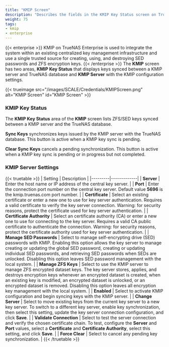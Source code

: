 ```yaml
---
title: "KMIP Screen"
description: "Describes the fields in the KMIP Key Status screen on TrueNAS Enterprise."
weight: 75
tags:
- kmip
- enterprise
---
```


{{< enterprise >}}
KMIP on TrueNAS Enterprise is used to integrate the system within an existing centralized key management infrastructure and use a single trusted source for creating, using, and destroying SED passwords and ZFS encryption keys.
{{< /enterprise >}}
The **KMIP** screen has two areas, **KMIP Key Status** that displays keys synced between a KMIP server and TrueNAS database and **KMIP Server** with the KMIP configuration settings.

{{< trueimage src="/images/SCALE/Credentials/KMIPScreen.png" alt="KMIP Screen" id="KMIP Screen" >}}

### KMIP Key Status
The **KMIP Key Status** area of the **KMIP** screen lists ZFS/SED keys synced between a KMIP server and the TrueNAS database. 

**Sync Keys** synchronizes keys issued by the KMIP server with the TrueNAS database. This button is active when a KMIP key sync is pending.

**Clear Sync Keys** cancels a pending synchronization. This button is active when a KMIP key sync is pending or in progress but not completed.

### KMIP Server Settings

{{< truetable >}}
| Setting | Description |
|---------|-------------|
| **Server** | Enter the host name or IP address of the central key server. |
| **Port** | Enter the connection port number on the central key server. Default value **5696** is the kmip.truenas.com port number. |
| **Certificate** | Select an existing certificate or enter a new one to use for key server authentication. Requires a valid certificate to verify the key server connection. Warning: for security reasons, protect the certificate used for key server authentication. |
| **Certificate Authority** | Select an certificate authority (CA) or enter a new one to use for connecting to the key server. Requires a valid CA public certificate to authenticate the connection. Warning: for security reasons, protect the certificate authority used for key server authentication. |
| **Manage SED Passwords** | Select to manage self-encrypting drive (SED) passwords with KMIP. Enabling this option allows the key server to manage creating or updating the global SED password, creating or updating individual SED passwords, and retrieving SED passwords when SEDs are unlocked. Disabling this option leaves SED password management with the local system. |
| **Manage ZFS Keys** | Select to use the KMIP server to manage ZFS encrypted dataset keys. The key server stores, applies, and destroys encryption keys whenever an encrypted dataset is created, when an existing key is modified, an encrypted dataset is unlocked, or an encrypted dataset is removed. Disabling this option leaves all encryption key management with the local system. |
| **Enabled** | Select to activate KMIP configuration and begin syncing keys with the KMIP server. |
| **Change Server** | Select to move existing keys from the current key server to a new key server. To switch to a different key server, enable key synchronization, then select this setting, update the key server connection configuration, and click **Save**. |
| **Validate Connection** | Select to test the server connection and verify the chosen certificate chain. To test, configure the **Server** and **Port** values, select a **Certificate** and **Certificate Authority**, select this setting, and click **Save**. |
| **Force Clear** | Select to cancel any pending key synchronization. |
{{< /truetable >}}
